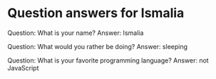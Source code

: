 # Question answers for Ismalia

Question: What is your name?
Answer: Ismalia

Question: What would you rather be doing?
Answer: sleeping

Question: What is your favorite programming language?
Answer: not JavaScript
